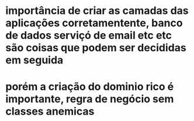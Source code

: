 # importância de criar as camadas das aplicações corretamentente, banco de dados serviçó de email etc etc são coisas que podem ser decididas em seguida
# porém a criação do dominio rico é importante, regra de negócio sem classes anemicas 